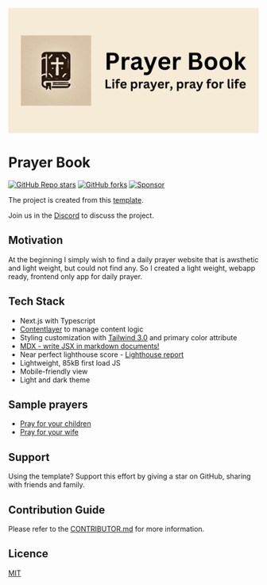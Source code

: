 ![tailwind-nextjs-banner](/public/static/images/twitter-card.png)

# Prayer Book

[![GitHub Repo stars](https://img.shields.io/github/stars/schwannden/prayer-blog?style=social)](https://GitHub.com/schwannden/prayer-blog/stargazers/)
[![GitHub forks](https://img.shields.io/github/forks/schwannden/prayer-blog?style=social)](https://GitHub.com/schwannden/prayer-blog/network/)
[![Sponsor](https://img.shields.io/static/v1?label=Sponsor&message=%E2%9D%A4&logo=GitHub&link=https://github.com/sponsors/schwannden)](https://github.com/sponsors/schwannden)

The project is created from this [template](https://github.com/timlrx/tailwind-nextjs-starter-blog).

Join us in the [Discord](https://discord.gg/eFjTJgzxkH) to discuss the project.

## Motivation

At the beginning I simply wish to find a daily prayer website that is awsthetic and light weight, but could not find any. So I created a light weight, webapp ready, frontend only app for daily prayer.

## Tech Stack

- Next.js with Typescript
- [Contentlayer](https://www.contentlayer.dev/) to manage content logic
- Styling customization with [Tailwind 3.0](https://tailwindcss.com/blog/tailwindcss-v3) and primary color attribute
- [MDX - write JSX in markdown documents!](https://mdxjs.com/)
- Near perfect lighthouse score - [Lighthouse report](https://www.webpagetest.org/result/230805_BiDcBQ_4H7)
- Lightweight, 85kB first load JS
- Mobile-friendly view
- Light and dark theme

## Sample prayers

- [Pray for your children](https://prayer.schwannden.com/prayer/for-children/day1)
- [Pray for your wife](https://prayer.schwannden.com/prayer/for-wife/day1)

## Support

Using the template? Support this effort by giving a star on GitHub, sharing with friends and family.

## Contribution Guide

Please refer to the [CONTRIBUTOR.md](CONTRIBUTOR.md) for more information.

## Licence

[MIT](https://github.com/schwannden/prayer-blog/blob/main/LICENSE)
